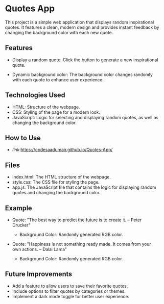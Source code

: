 
# Quotes App

This project is a simple web application that displays random inspirational quotes. It features a clean, modern design and provides instant feedback by changing the background color with each new quote.


## Features

- Display a random quote: Click the button to generate a new inspirational quote.

- Dynamic background color: The background color changes randomly with each quote to enhance user experience.


## Technologies Used

- HTML: Structure of the webpage.
- CSS: Styling of the page for a modern look.
- JavaScript: Logic for selecting and displaying random quotes, as well as changing the background color.
## How to Use

- *link*:https://codesaadumair.github.io/Quotes-App/
## Files


- index.html: The HTML structure of the webpage.
- style.css: The CSS file for styling the page.
- app.js: The JavaScript file that contains the logic for displaying random quotes and changing the background color.
## Example

- Quote: "The best way to predict the future is to create it. – Peter Drucker"
   - Background Color: Randomly generated RGB color.
   
- Quote: "Happiness is not something ready made. It comes from your own actions. – Dalai Lama"
   - Background Color: Randomly generated RGB color.
## Future Improvements

- Add a feature to allow users to save their favorite quotes.
- Include options to filter quotes by categories or themes.
- Implement a dark mode toggle for better user experience.
